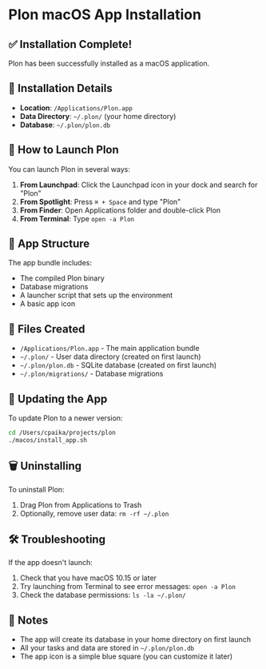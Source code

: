 # Plon macOS App Installation

## ✅ Installation Complete!

Plon has been successfully installed as a macOS application.

## 📍 Installation Details

- **Location**: `/Applications/Plon.app`
- **Data Directory**: `~/.plon/` (your home directory)
- **Database**: `~/.plon/plon.db`

## 🚀 How to Launch Plon

You can launch Plon in several ways:

1. **From Launchpad**: Click the Launchpad icon in your dock and search for "Plon"
2. **From Spotlight**: Press `⌘ + Space` and type "Plon"
3. **From Finder**: Open Applications folder and double-click Plon
4. **From Terminal**: Type `open -a Plon`

## 📁 App Structure

The app bundle includes:
- The compiled Plon binary
- Database migrations
- A launcher script that sets up the environment
- A basic app icon

## 🔧 Files Created

- `/Applications/Plon.app` - The main application bundle
- `~/.plon/` - User data directory (created on first launch)
- `~/.plon/plon.db` - SQLite database (created on first launch)
- `~/.plon/migrations/` - Database migrations

## 🔄 Updating the App

To update Plon to a newer version:
```bash
cd /Users/cpaika/projects/plon
./macos/install_app.sh
```

## 🗑️ Uninstalling

To uninstall Plon:
1. Drag Plon from Applications to Trash
2. Optionally, remove user data: `rm -rf ~/.plon`

## 🛠️ Troubleshooting

If the app doesn't launch:
1. Check that you have macOS 10.15 or later
2. Try launching from Terminal to see error messages: `open -a Plon`
3. Check the database permissions: `ls -la ~/.plon/`

## 📝 Notes

- The app will create its database in your home directory on first launch
- All your tasks and data are stored in `~/.plon/plon.db`
- The app icon is a simple blue square (you can customize it later)